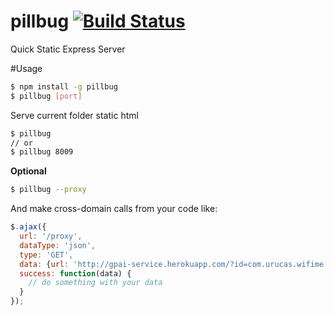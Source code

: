 # pillbug [![Build Status](https://travis-ci.org/Urucas/pillbug.svg)](https://travis-ci.org/Urucas/pillbug)
Quick Static Express Server 

#Usage
```bash
$ npm install -g pillbug
$ pillbug [port]
```

Serve current folder static html
```bash 
$ pillbug
// or
$ pillbug 8009
```

**Optional**
```bash
$ pillbug --proxy
```
And make cross-domain calls from your code like:
```javascript
$.ajax({
  url: '/proxy',
  dataType: 'json',
  type: 'GET',
  data: {url: 'http://gpai-service.herokuapp.com/?id=com.urucas.wifime'},
  success: function(data) {
    // do something with your data
  }
});
```
